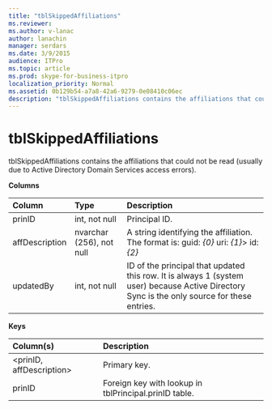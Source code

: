 ```yaml
---
title: "tblSkippedAffiliations"
ms.reviewer: 
ms.author: v-lanac
author: lanachin
manager: serdars
ms.date: 3/9/2015
audience: ITPro
ms.topic: article
ms.prod: skype-for-business-itpro
localization_priority: Normal
ms.assetid: 0b129b54-a7a8-42a6-9279-0e08410c06ec
description: "tblSkippedAffiliations contains the affiliations that could not be read (usually due to Active Directory Domain Services access errors)."
---
```


# tblSkippedAffiliations
 
tblSkippedAffiliations contains the affiliations that could not be read (usually due to Active Directory Domain Services access errors).
  
**Columns**

|**Column**|**Type**|**Description**|
|:-----|:-----|:-----|
|prinID  <br/> |int, not null  <br/> |Principal ID.  <br/> |
|affDescription  <br/> |nvarchar (256), not null  <br/> |A string identifying the affiliation.  <br/> The format is: guid:  _{0}_ uri: _{1}_> id:  _{2}_ <br/> |
|updatedBy  <br/> |int, not null  <br/> |ID of the principal that updated this row. It is always 1 (system user) because Active Directory Sync is the only source for these entries.  <br/> |
   
**Keys**

|**Column(s)**|**Description**|
|:-----|:-----|
|\<prinID, affDescription\>  <br/> |Primary key.  <br/> |
|prinID  <br/> |Foreign key with lookup in tblPrincipal.prinID table.  <br/> |
   

